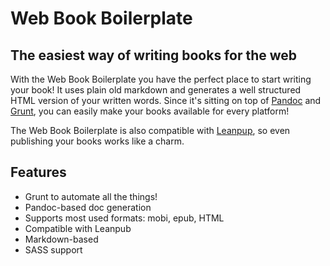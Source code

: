 # Web Book Boilerplate
## The easiest way of writing books for the web

With the Web Book Boilerplate you have the perfect place to start writing your book!
It uses plain old markdown and generates a well structured HTML version of your written
words. Since it's sitting on top of [Pandoc](http://johnmacfarlane.net/pandoc/) and
[Grunt](http://gruntjs.com), you can easily make your books available for every platform!

The Web Book Boilerplate is also compatible with [Leanpup](http://leanpub.com), so
even publishing your books works like a charm.

## Features

* Grunt to automate all the things!
* Pandoc-based doc generation
* Supports most used formats: mobi, epub, HTML
* Compatible with Leanpub
* Markdown-based
* SASS support
